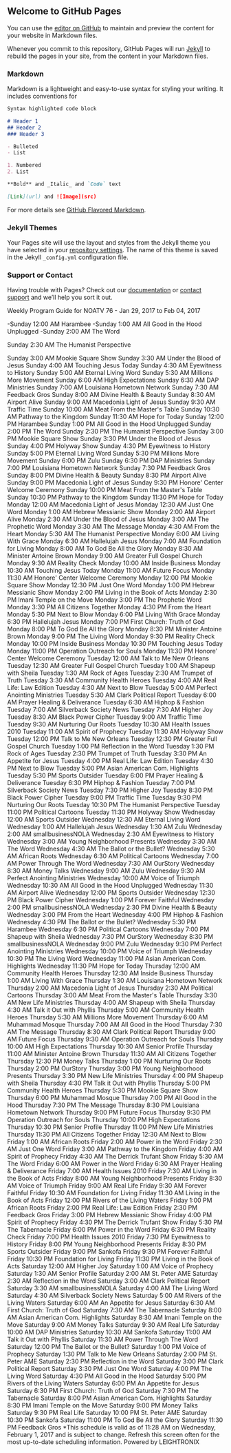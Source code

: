 ## Welcome to GitHub Pages

You can use the [editor on GitHub](https://github.com/noatvmc/76_Schedule/edit/master/README.md) to maintain and preview the content for your website in Markdown files.

Whenever you commit to this repository, GitHub Pages will run [Jekyll](https://jekyllrb.com/) to rebuild the pages in your site, from the content in your Markdown files.

### Markdown

Markdown is a lightweight and easy-to-use syntax for styling your writing. It includes conventions for

```markdown
Syntax highlighted code block

# Header 1
## Header 2
### Header 3

- Bulleted
- List

1. Numbered
2. List

**Bold** and _Italic_ and `Code` text

[Link](url) and ![Image](src)
```

For more details see [GitHub Flavored Markdown](https://guides.github.com/features/mastering-markdown/).

### Jekyll Themes

Your Pages site will use the layout and styles from the Jekyll theme you have selected in your [repository settings](https://github.com/noatvmc/76_Schedule/settings). The name of this theme is saved in the Jekyll `_config.yml` configuration file.

### Support or Contact

Having trouble with Pages? Check out our [documentation](https://help.github.com/categories/github-pages-basics/) or [contact support](https://github.com/contact) and we’ll help you sort it out.



Weekly Program Guide for NOATV 76 - Jan 29, 2017 to Feb 04, 2017

-Sunday	12:00 AM	Harambee
-Sunday	1:00 AM	All Good in the Hood Unplugged
-Sunday	2:00 AM	The Word

Sunday	2:30 AM	The Humanist Perspective

Sunday	3:00 AM	Mookie Square Show
Sunday	3:30 AM	Under the Blood of Jesus
Sunday	4:00 AM	Touching Jesus Today
Sunday	4:30 AM	Eyewitness to History
Sunday	5:00 AM	Eternal Living Word
Sunday	5:30 AM	Millions More Movement
Sunday	6:00 AM	High Expectations
Sunday	6:30 AM	DAP Ministries
Sunday	7:00 AM	Louisiana Hometown Network
Sunday	7:30 AM	Feedback Gros
Sunday	8:00 AM	Divine Health & Beauty
Sunday	8:30 AM	Airport Alive
Sunday	9:00 AM	Macedonia Light of Jesus
Sunday	9:30 AM	Traffic Time
Sunday	10:00 AM	Meat From the Master's Table
Sunday	10:30 AM	Pathway to the Kingdom
Sunday	11:30 AM	Hope for Today
Sunday	12:00 PM	Harambee
Sunday	1:00 PM	All Good in the Hood Unplugged
Sunday	2:00 PM	The Word
Sunday	2:30 PM	The Humanist Perspective
Sunday	3:00 PM	Mookie Square Show
Sunday	3:30 PM	Under the Blood of Jesus
Sunday	4:00 PM	Holyway Show
Sunday	4:30 PM	Eyewitness to History
Sunday	5:00 PM	Eternal Living Word
Sunday	5:30 PM	Millions More Movement
Sunday	6:00 PM	Zulu
Sunday	6:30 PM	DAP Ministries
Sunday	7:00 PM	Louisiana Hometown Network
Sunday	7:30 PM	Feedback Gros
Sunday	8:00 PM	Divine Health & Beauty
Sunday	8:30 PM	Airport Alive
Sunday	9:00 PM	Macedonia Light of Jesus
Sunday	9:30 PM	Honore' Center Welcome Ceremony
Sunday	10:00 PM	Meat From the Master's Table
Sunday	10:30 PM	Pathway to the Kingdom
Sunday	11:30 PM	Hope for Today
Monday	12:00 AM	Macedonia Light of Jesus
Monday	12:30 AM	Just One Word
Monday	1:00 AM	Hebrew Messianic Show
Monday	2:00 AM	Airport Alive
Monday	2:30 AM	Under the Blood of Jesus
Monday	3:00 AM	The Prophetic Word
Monday	3:30 AM	The Message
Monday	4:30 AM	From the Heart
Monday	5:30 AM	The Humanist Perspective
Monday	6:00 AM	Living With Grace
Monday	6:30 AM	Hallelujah Jesus
Monday	7:00 AM	Foundation for Living
Monday	8:00 AM	To God Be All the Glory
Monday	8:30 AM	Minister Antoine Brown
Monday	9:00 AM	Greater Full Gospel Church
Monday	9:30 AM	Reality Check
Monday	10:00 AM	Inside Business
Monday	10:30 AM	Touching Jesus Today
Monday	11:00 AM	Future Focus
Monday	11:30 AM	Honore' Center Welcome Ceremony
Monday	12:00 PM	Mookie Square Show
Monday	12:30 PM	Just One Word
Monday	1:00 PM	Hebrew Messianic Show
Monday	2:00 PM	Living in the Book of Acts
Monday	2:30 PM	Imani Temple on the Move
Monday	3:00 PM	The Prophetic Word
Monday	3:30 PM	All Citizens Together
Monday	4:30 PM	From the Heart
Monday	5:30 PM	Next to Blow
Monday	6:00 PM	Living With Grace
Monday	6:30 PM	Hallelujah Jesus
Monday	7:00 PM	First Church: Truth of God
Monday	8:00 PM	To God Be All the Glory
Monday	8:30 PM	Minister Antoine Brown
Monday	9:00 PM	The Living Word
Monday	9:30 PM	Reality Check
Monday	10:00 PM	Inside Business
Monday	10:30 PM	Touching Jesus Today
Monday	11:00 PM	Operation Outreach for Souls
Monday	11:30 PM	Honore' Center Welcome Ceremony
Tuesday	12:00 AM	Talk to Me New Orleans
Tuesday	12:30 AM	Greater Full Gospel Church
Tuesday	1:00 AM	Shapeup with Sheila
Tuesday	1:30 AM	Rock of Ages
Tuesday	2:30 AM	Trumpet of Truth
Tuesday	3:30 AM	Community Health Heroes
Tuesday	4:00 AM	Real Life: Law Edition
Tuesday	4:30 AM	Next to Blow
Tuesday	5:00 AM	Perfect Anointing Ministries
Tuesday	5:30 AM	Clark Political Report
Tuesday	6:00 AM	Prayer Healing & Deliverance
Tuesday	6:30 AM	Hiphop & Fashion
Tuesday	7:00 AM	Silverback Society News
Tuesday	7:30 AM	Higher Joy
Tuesday	8:30 AM	Black Power Cipher
Tuesday	9:00 AM	Traffic Time
Tuesday	9:30 AM	Nurturing Our Roots
Tuesday	10:30 AM	Health Issues 2010
Tuesday	11:00 AM	Spirit of Prophecy
Tuesday	11:30 AM	Holyway Show
Tuesday	12:00 PM	Talk to Me New Orleans
Tuesday	12:30 PM	Greater Full Gospel Church
Tuesday	1:00 PM	Reflection in the Word
Tuesday	1:30 PM	Rock of Ages
Tuesday	2:30 PM	Trumpet of Truth
Tuesday	3:30 PM	An Appetite for Jesus
Tuesday	4:00 PM	Real Life: Law Edition
Tuesday	4:30 PM	Next to Blow
Tuesday	5:00 PM	Asian American Com. Highlights
Tuesday	5:30 PM	Sports Outsider
Tuesday	6:00 PM	Prayer Healing & Deliverance
Tuesday	6:30 PM	Hiphop & Fashion
Tuesday	7:00 PM	Silverback Society News
Tuesday	7:30 PM	Higher Joy
Tuesday	8:30 PM	Black Power Cipher
Tuesday	9:00 PM	Traffic Time
Tuesday	9:30 PM	Nurturing Our Roots
Tuesday	10:30 PM	The Humanist Perspective
Tuesday	11:00 PM	Political Cartoons
Tuesday	11:30 PM	Holyway Show
Wednesday	12:00 AM	Sports Outsider
Wednesday	12:30 AM	Eternal Living Word
Wednesday	1:00 AM	Hallelujah Jesus
Wednesday	1:30 AM	Zulu
Wednesday	2:00 AM	smallbusinessNOLA
Wednesday	2:30 AM	Eyewitness to History
Wednesday	3:00 AM	Young Neighborhood Presents
Wednesday	3:30 AM	The Word
Wednesday	4:30 AM	The Ballot or the Bullet?
Wednesday	5:30 AM	African Roots
Wednesday	6:30 AM	Political Cartoons
Wednesday	7:00 AM	Power Through The Word
Wednesday	7:30 AM	OurStory
Wednesday	8:30 AM	Money Talks
Wednesday	9:00 AM	Zulu
Wednesday	9:30 AM	Perfect Anointing Ministries
Wednesday	10:00 AM	Voice of Triumph
Wednesday	10:30 AM	All Good in the Hood Unplugged
Wednesday	11:30 AM	Airport Alive
Wednesday	12:00 PM	Sports Outsider
Wednesday	12:30 PM	Black Power Cipher
Wednesday	1:00 PM	Forever Faithful
Wednesday	2:00 PM	smallbusinessNOLA
Wednesday	2:30 PM	Divine Health & Beauty
Wednesday	3:00 PM	From the Heart
Wednesday	4:00 PM	Hiphop & Fashion
Wednesday	4:30 PM	The Ballot or the Bullet?
Wednesday	5:30 PM	Harambee
Wednesday	6:30 PM	Political Cartoons
Wednesday	7:00 PM	Shapeup with Sheila
Wednesday	7:30 PM	OurStory
Wednesday	8:30 PM	smallbusinessNOLA
Wednesday	9:00 PM	Zulu
Wednesday	9:30 PM	Perfect Anointing Ministries
Wednesday	10:00 PM	Voice of Triumph
Wednesday	10:30 PM	The Living Word
Wednesday	11:00 PM	Asian American Com. Highlights
Wednesday	11:30 PM	Hope for Today
Thursday	12:00 AM	Community Health Heroes
Thursday	12:30 AM	Inside Business
Thursday	1:00 AM	Living With Grace
Thursday	1:30 AM	Louisiana Hometown Network
Thursday	2:00 AM	Macedonia Light of Jesus
Thursday	2:30 AM	Political Cartoons
Thursday	3:00 AM	Meat From the Master's Table
Thursday	3:30 AM	New Life Ministries
Thursday	4:00 AM	Shapeup with Sheila
Thursday	4:30 AM	Talk it Out with Phyllis
Thursday	5:00 AM	Community Health Heroes
Thursday	5:30 AM	Millions More Movement
Thursday	6:00 AM	Muhammad Mosque
Thursday	7:00 AM	All Good in the Hood
Thursday	7:30 AM	The Message
Thursday	8:30 AM	Clark Political Report
Thursday	9:00 AM	Future Focus
Thursday	9:30 AM	Operation Outreach for Souls
Thursday	10:00 AM	High Expectations
Thursday	10:30 AM	Senior Profile
Thursday	11:00 AM	Minister Antoine Brown
Thursday	11:30 AM	All Citizens Together
Thursday	12:30 PM	Money Talks
Thursday	1:00 PM	Nurturing Our Roots
Thursday	2:00 PM	OurStory
Thursday	3:00 PM	Young Neighborhood Presents
Thursday	3:30 PM	New Life Ministries
Thursday	4:00 PM	Shapeup with Sheila
Thursday	4:30 PM	Talk it Out with Phyllis
Thursday	5:00 PM	Community Health Heroes
Thursday	5:30 PM	Mookie Square Show
Thursday	6:00 PM	Muhammad Mosque
Thursday	7:00 PM	All Good in the Hood
Thursday	7:30 PM	The Message
Thursday	8:30 PM	Louisiana Hometown Network
Thursday	9:00 PM	Future Focus
Thursday	9:30 PM	Operation Outreach for Souls
Thursday	10:00 PM	High Expectations
Thursday	10:30 PM	Senior Profile
Thursday	11:00 PM	New Life Ministries
Thursday	11:30 PM	All Citizens Together
Friday	12:30 AM	Next to Blow
Friday	1:00 AM	African Roots
Friday	2:00 AM	Power in the Word
Friday	2:30 AM	Just One Word
Friday	3:00 AM	Pathway to the Kingdom
Friday	4:00 AM	Spirit of Prophecy
Friday	4:30 AM	The Derrick Trufant Show
Friday	5:30 AM	The Word
Friday	6:00 AM	Power in the Word
Friday	6:30 AM	Prayer Healing & Deliverance
Friday	7:00 AM	Health Issues 2010
Friday	7:30 AM	Living in the Book of Acts
Friday	8:00 AM	Young Neighborhood Presents
Friday	8:30 AM	Voice of Triumph
Friday	9:00 AM	Real Life
Friday	9:30 AM	Forever Faithful
Friday	10:30 AM	Foundation for Living
Friday	11:30 AM	Living in the Book of Acts
Friday	12:00 PM	Rivers of the Living Waters
Friday	1:00 PM	African Roots
Friday	2:00 PM	Real Life: Law Edition
Friday	2:30 PM	Feedback Gros
Friday	3:00 PM	Hebrew Messianic Show
Friday	4:00 PM	Spirit of Prophecy
Friday	4:30 PM	The Derrick Trufant Show
Friday	5:30 PM	The Tabernacle
Friday	6:00 PM	Power in the Word
Friday	6:30 PM	Reality Check
Friday	7:00 PM	Health Issues 2010
Friday	7:30 PM	Eyewitness to History
Friday	8:00 PM	Young Neighborhood Presents
Friday	8:30 PM	Sports Outsider
Friday	9:00 PM	Sankofa
Friday	9:30 PM	Forever Faithful
Friday	10:30 PM	Foundation for Living
Friday	11:30 PM	Living in the Book of Acts
Saturday	12:00 AM	Higher Joy
Saturday	1:00 AM	Voice of Prophecy
Saturday	1:30 AM	Senior Profile
Saturday	2:00 AM	St. Peter AME
Saturday	2:30 AM	Reflection in the Word
Saturday	3:00 AM	Clark Political Report
Saturday	3:30 AM	smallbusinessNOLA
Saturday	4:00 AM	The Living Word
Saturday	4:30 AM	Silverback Society News
Saturday	5:00 AM	Rivers of the Living Waters
Saturday	6:00 AM	An Appetite for Jesus
Saturday	6:30 AM	First Church: Truth of God
Saturday	7:30 AM	The Tabernacle
Saturday	8:00 AM	Asian American Com. Highlights
Saturday	8:30 AM	Imani Temple on the Move
Saturday	9:00 AM	Money Talks
Saturday	9:30 AM	Real Life
Saturday	10:00 AM	DAP Ministries
Saturday	10:30 AM	Sankofa
Saturday	11:00 AM	Talk it Out with Phyllis
Saturday	11:30 AM	Power Through The Word
Saturday	12:00 PM	The Ballot or the Bullet?
Saturday	1:00 PM	Voice of Prophecy
Saturday	1:30 PM	Talk to Me New Orleans
Saturday	2:00 PM	St. Peter AME
Saturday	2:30 PM	Reflection in the Word
Saturday	3:00 PM	Clark Political Report
Saturday	3:30 PM	Just One Word
Saturday	4:00 PM	The Living Word
Saturday	4:30 PM	All Good in the Hood
Saturday	5:00 PM	Rivers of the Living Waters
Saturday	6:00 PM	An Appetite for Jesus
Saturday	6:30 PM	First Church: Truth of God
Saturday	7:30 PM	The Tabernacle
Saturday	8:00 PM	Asian American Com. Highlights
Saturday	8:30 PM	Imani Temple on the Move
Saturday	9:00 PM	Money Talks
Saturday	9:30 PM	Real Life
Saturday	10:00 PM	St. Peter AME
Saturday	10:30 PM	Sankofa
Saturday	11:00 PM	To God Be All the Glory
Saturday	11:30 PM	Feedback Gros
*This schedule is valid as of 11:28 AM on Wednesday, February 1, 2017 and is subject to change.  Refresh this screen often for the most up-to-date scheduling information.
Powered by LEIGHTRONIX
